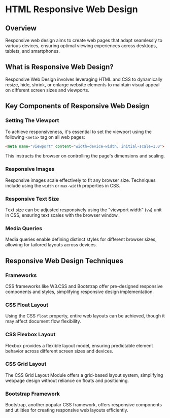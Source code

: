 # HTML Responsive Web Design
## Overview
Responsive web design aims to create web pages that adapt seamlessly to various devices, ensuring optimal viewing experiences across desktops, tablets, and smartphones.
## What is Responsive Web Design?

Responsive Web Design involves leveraging HTML and CSS to dynamically resize, hide, shrink, or enlarge website elements to maintain visual appeal on different screen sizes and viewports.

## Key Components of Responsive Web Design

### Setting The Viewport

To achieve responsiveness, it's essential to set the viewport using the following `<meta>` tag on all web pages:

```html
<meta name="viewport" content="width=device-width, initial-scale=1.0">
```

This instructs the browser on controlling the page's dimensions and scaling.

### Responsive Images

Responsive images scale effectively to fit any browser size. Techniques include using the `width` or `max-width` properties in CSS.

### Responsive Text Size

Text size can be adjusted responsively using the "viewport width" (`vw`) unit in CSS, ensuring text scales with the browser window.

### Media Queries

Media queries enable defining distinct styles for different browser sizes, allowing for tailored layouts across devices.

## Responsive Web Design Techniques

### Frameworks

CSS frameworks like W3.CSS and Bootstrap offer pre-designed responsive components and styles, simplifying responsive design implementation.

### CSS Float Layout

Using the CSS `float` property, entire web layouts can be achieved, though it may affect document flow flexibility.

### CSS Flexbox Layout

Flexbox provides a flexible layout model, ensuring predictable element behavior across different screen sizes and devices.

### CSS Grid Layout

The CSS Grid Layout Module offers a grid-based layout system, simplifying webpage design without reliance on floats and positioning.

### Bootstrap Framework

Bootstrap, another popular CSS framework, offers responsive components and utilities for creating responsive web layouts efficiently.
